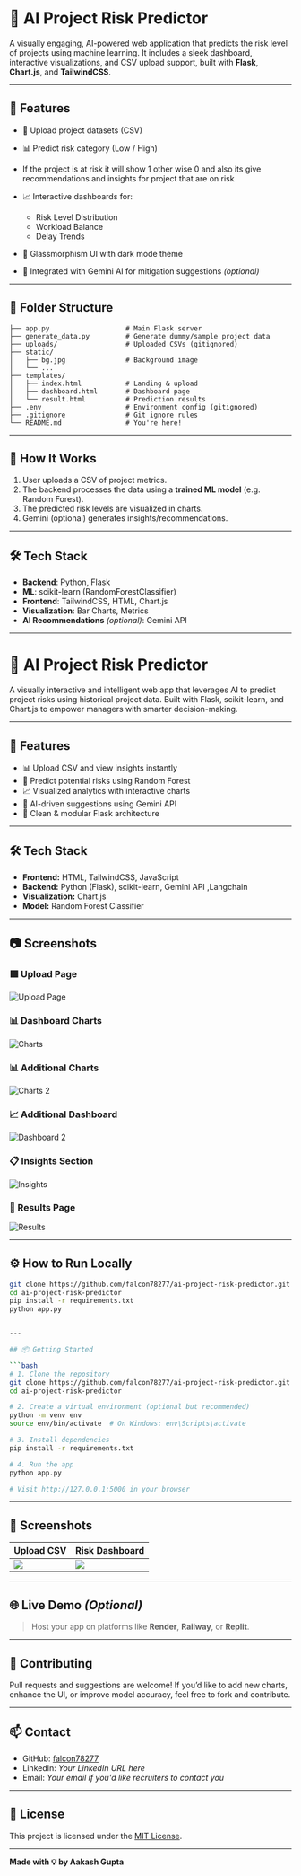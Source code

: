 # 🤖 AI Project Risk Predictor

A visually engaging, AI-powered web application that predicts the risk level of projects using machine learning. It includes a sleek dashboard, interactive visualizations, and CSV upload support, built with **Flask**, **Chart.js**, and **TailwindCSS**.

---

## 🚀 Features

* 📂 Upload project datasets (CSV)
* 📊 Predict risk category (Low / High)
* If the project is at risk it will show 1 other wise 0 and also its give recommendations and insights for project that are on risk
 
* 📈 Interactive dashboards for:

  * Risk Level Distribution
  * Workload Balance
  * Delay Trends
* 🎨 Glassmorphism UI with dark mode theme
* 💬 Integrated with Gemini AI for mitigation suggestions *(optional)*

---

## 📁 Folder Structure

```
├── app.py                   # Main Flask server
├── generate_data.py         # Generate dummy/sample project data
├── uploads/                 # Uploaded CSVs (gitignored)
├── static/
│   ├── bg.jpg               # Background image
│   └── ...
├── templates/
│   ├── index.html           # Landing & upload
│   ├── dashboard.html       # Dashboard page
│   └── result.html          # Prediction results
├── .env                     # Environment config (gitignored)
├── .gitignore               # Git ignore rules
└── README.md                # You're here!
```

---

## 🧠 How It Works

1. User uploads a CSV of project metrics.
2. The backend processes the data using a **trained ML model** (e.g. Random Forest).
3. The predicted risk levels are visualized in charts.
4. Gemini (optional) generates insights/recommendations.

---

## 🛠️ Tech Stack

* **Backend**: Python, Flask
* **ML**: scikit-learn (RandomForestClassifier)
* **Frontend**: TailwindCSS, HTML, Chart.js
* **Visualization**: Bar Charts, Metrics
* **AI Recommendations** *(optional)*: Gemini API

---

# 🚀 AI Project Risk Predictor

A visually interactive and intelligent web app that leverages AI to predict project risks using historical project data. Built with Flask, scikit-learn, and Chart.js to empower managers with smarter decision-making.

---

## 🧠 Features

- 📊 Upload CSV and view insights instantly  
- 🎯 Predict potential risks using Random Forest  
- 📈 Visualized analytics with interactive charts  
- 💬 AI-driven suggestions using Gemini API  
- 🔐 Clean & modular Flask architecture

---

## 🛠 Tech Stack

- **Frontend:** HTML, TailwindCSS, JavaScript  
- **Backend:** Python (Flask), scikit-learn, Gemini API ,Langchain 
- **Visualization:** Chart.js  
- **Model:** Random Forest Classifier  

---



## 📷 Screenshots

### 🟩 Upload Page  
![Upload Page](https://raw.githubusercontent.com/falcon78277/ai-project-risk-predictor/main/static/dashboard.png)

### 📊 Dashboard Charts  
![Charts](https://raw.githubusercontent.com/falcon78277/ai-project-risk-predictor/main/static/charts.png)

### 📊 Additional Charts  
![Charts 2](https://raw.githubusercontent.com/falcon78277/ai-project-risk-predictor/main/static/charts2.png)

### 📈 Additional Dashboard  
![Dashboard 2](https://raw.githubusercontent.com/falcon78277/ai-project-risk-predictor/main/static/dashboard2.png)

### 📋 Insights Section  
![Insights](https://raw.githubusercontent.com/falcon78277/ai-project-risk-predictor/main/static/insights.png)

### 🧾 Results Page  
![Results](https://raw.githubusercontent.com/falcon78277/ai-project-risk-predictor/main/static/result.png)


---

## ⚙️ How to Run Locally

```bash
git clone https://github.com/falcon78277/ai-project-risk-predictor.git
cd ai-project-risk-predictor
pip install -r requirements.txt
python app.py


---

## 📦 Getting Started

```bash
# 1. Clone the repository
git clone https://github.com/falcon78277/ai-project-risk-predictor.git
cd ai-project-risk-predictor

# 2. Create a virtual environment (optional but recommended)
python -m venv env
source env/bin/activate  # On Windows: env\Scripts\activate

# 3. Install dependencies
pip install -r requirements.txt

# 4. Run the app
python app.py

# Visit http://127.0.0.1:5000 in your browser
```

---

## 📸 Screenshots

| Upload CSV                      | Risk Dashboard                     |
| ------------------------------- | ---------------------------------- |
| ![](static/image/upload_ui.png) | ![](static/image/dashboard_ui.png) |

---

## 🌐 Live Demo *(Optional)*

> Host your app on platforms like **Render**, **Railway**, or **Replit**.

---

## 🤝 Contributing

Pull requests and suggestions are welcome! If you’d like to add new charts, enhance the UI, or improve model accuracy, feel free to fork and contribute.

---

## 📫 Contact

* GitHub: [falcon78277](https://github.com/falcon78277)
* LinkedIn: *Your LinkedIn URL here*
* Email: *Your email if you'd like recruiters to contact you*

---

## 🏁 License

This project is licensed under the [MIT License](LICENSE).

---

**Made with 💡 by Aakash Gupta**
